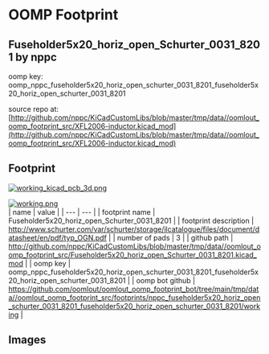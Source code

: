# OOMP Footprint  
## Fuseholder5x20_horiz_open_Schurter_0031_8201  by nppc  
  
oomp key: oomp_nppc_fuseholder5x20_horiz_open_schurter_0031_8201_fuseholder5x20_horiz_open_schurter_0031_8201  
  
source repo at: [http://github.com/nppc/KiCadCustomLibs/blob/master/tmp/data//oomlout_oomp_footprint_src/XFL2006-inductor.kicad_mod](http://github.com/nppc/KiCadCustomLibs/blob/master/tmp/data//oomlout_oomp_footprint_src/XFL2006-inductor.kicad_mod)  
## Footprint  
  
[![working_kicad_pcb_3d.png](working_kicad_pcb_3d_600.png)](working_kicad_pcb_3d.png)  
  
[![working.png](working_600.png)](working.png)  
| name | value | 
| --- | --- | 
| footprint name | Fuseholder5x20_horiz_open_Schurter_0031_8201 | 
| footprint description | http://www.schurter.com/var/schurter/storage/ilcatalogue/files/document/datasheet/en/pdf/typ_OGN.pdf | 
| number of pads | 3 | 
| github path | http://github.com/nppc/KiCadCustomLibs/blob/master/tmp/data//oomlout_oomp_footprint_src/Fuseholder5x20_horiz_open_Schurter_0031_8201.kicad_mod | 
| oomp key | oomp_nppc_fuseholder5x20_horiz_open_schurter_0031_8201_fuseholder5x20_horiz_open_schurter_0031_8201 | 
| oomp bot github | https://github.com/oomlout/oomlout_oomp_footprint_bot/tree/main/tmp/data//oomlout_oomp_footprint_src/footprints/nppc_fuseholder5x20_horiz_open_schurter_0031_8201_fuseholder5x20_horiz_open_schurter_0031_8201/working | 
## Images  
